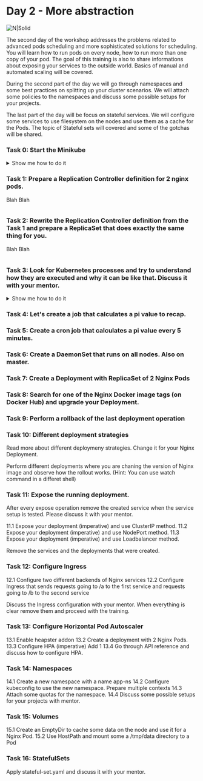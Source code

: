 # Day 2 - More abstraction

![N|Solid](https://www.stratoscale.com/wp-content/uploads/Kubernetes-logo.png)

The second day of the workshop addresses the problems related to advanced pods scheduling and more sophisticated solutions for scheduling. You will learn how to run pods on every node, how to run more than one copy of your pod. The goal of this training is also to share informations about exposing your services to the outside world. Basics of manual and automated scaling will be covered. 

During the second part of the day we will go through namespaces and some best practices on splitting up your cluster scenarios. We will attach some policies to the namespaces and discuss some possible setups for your projects.

The last part of the day will be focus on stateful services. We will configure some services to use filesystem on the nodes and use them as a cache for the Pods. The topic of Stateful sets will covered and some of the gotchas will be shared.  

### Task 0: Start the Minikube

<details><summary>Show me how to do it</summary>
<p>

```sh
minikube start
```

</p>
</details>

### Task 1: Prepare a Replication Controller definition for 2 nginx pods.


Blah Blah

```sh
```

### Task 2: Rewrite the Replication Controller definition from the Task 1 and prepare a ReplicaSet that does exactly the same thing for you.

Blah Blah

```sh
```

### Task 3: Look for Kubernetes processes and try to understand how they are executed and why it can be like that. Discuss it with your mentor.

<details><summary>Show me how to do it</summary>
<p>

Hint:

```sh
kubectl get all --all-namespaces
```

</p>
</details>

### Task 4: Let's create a job that calculates a pi value to recap.


### Task 5: Create a cron job that calculates a pi value every 5 minutes.


### Task 6: Create a DaemonSet that runs on all nodes. Also on master.


### Task 7: Create a Deployment with ReplicaSet of 2 Nginx Pods


### Task 8: Search for one of the Nginx Docker image tags (on Docker Hub) and upgrade your Deployment.


### Task 9: Perform a rollback of the last deployment operation


### Task 10: Different deployment strategies

Read more about different deploymeny strategies. Change it for your Nginx Deployment.

Perform different deployments where you are chaning the version of Nginx image and observe how the rollout works. (Hint: You can use watch command in a differet shell)

### Task 11: Expose the running deployment.

After every expose operation remove the created service when the service setup is tested. Please discuss it with your mentor.

11.1 Expose your deployment (imperative) and use ClusterIP method.
11.2 Expose your deployment (imperative) and use NodePort method.
11.3 Expose your deployment (imperative) and use Loadbalancer method.

Remove the services and the deployments that were created.

### Task 12: Configure Ingress

12.1 Configure two different backends of Nginx services
12.2 Configure Ingress that sends requests going to /a to the first service and requests going to /b to the second service

Discuss the Ingress configuration with your mentor. When everything is clear remove them and proceed with the training.

### Task 13: Configure Horizontal Pod Autoscaler

13.1 Enable heapster addon
13.2 Create a deployment with 2 Nginx Pods.
13.3 Configure HPA (imperative) Add 1 
13.4 Go through API reference and discuss how to configure HPA.

### Task 14: Namespaces

14.1 Create a new namespace with a name app-ns
14.2 Configure kubeconfig to use the new namespace. Prepare multiple contexts
14.3 Attach some quotas for the namespace.
14.4 Discuss some possible setups for your projects with mentor.

### Task 15: Volumes

15.1 Create an EmptyDir to cache some data on the node and use it for a Nginx Pod.
15.2 Use HostPath and mount some a /tmp/data directory to a Pod

### Task 16: StatefulSets

Apply stateful-set.yaml and discuss it with your mentor.
